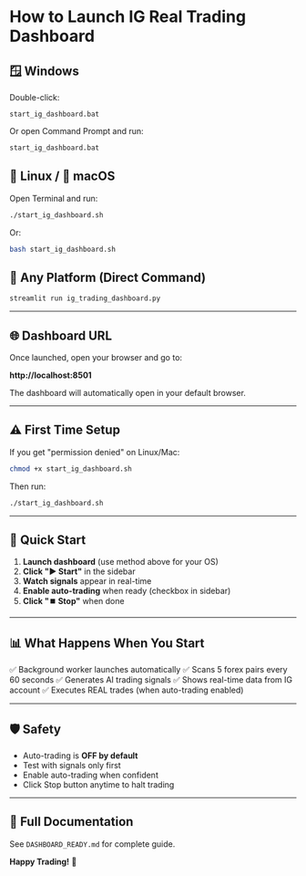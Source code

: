 # How to Launch IG Real Trading Dashboard

## 🪟 Windows

Double-click:
```
start_ig_dashboard.bat
```

Or open Command Prompt and run:
```cmd
start_ig_dashboard.bat
```

## 🐧 Linux / 🍎 macOS

Open Terminal and run:
```bash
./start_ig_dashboard.sh
```

Or:
```bash
bash start_ig_dashboard.sh
```

## 📱 Any Platform (Direct Command)

```bash
streamlit run ig_trading_dashboard.py
```

---

## 🌐 Dashboard URL

Once launched, open your browser and go to:

**http://localhost:8501**

The dashboard will automatically open in your default browser.

---

## ⚠️ First Time Setup

If you get "permission denied" on Linux/Mac:

```bash
chmod +x start_ig_dashboard.sh
```

Then run:
```bash
./start_ig_dashboard.sh
```

---

## 🚀 Quick Start

1. **Launch dashboard** (use method above for your OS)
2. **Click "▶️ Start"** in the sidebar
3. **Watch signals** appear in real-time
4. **Enable auto-trading** when ready (checkbox in sidebar)
5. **Click "⏹️ Stop"** when done

---

## 📊 What Happens When You Start

✅ Background worker launches automatically
✅ Scans 5 forex pairs every 60 seconds
✅ Generates AI trading signals
✅ Shows real-time data from IG account
✅ Executes REAL trades (when auto-trading enabled)

---

## 🛡️ Safety

- Auto-trading is **OFF by default**
- Test with signals only first
- Enable auto-trading when confident
- Click Stop button anytime to halt trading

---

## 📝 Full Documentation

See `DASHBOARD_READY.md` for complete guide.

**Happy Trading!** 🚀
